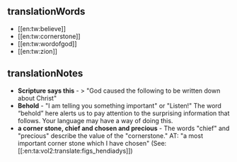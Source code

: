 ## translationWords

* [[en:tw:believe]]
* [[en:tw:cornerstone]]
* [[en:tw:wordofgod]]
* [[en:tw:zion]]

## translationNotes

* **Scripture says this** - > "God caused the following to be written down about Christ"
* **Behold** - "I am telling you something important" or "Listen!" The word “behold” here alerts us to pay attention to the surprising information that follows. Your language may have a way of doing this.
* **a corner stone, chief and chosen and precious** - The words "chief" and "precious" describe the value of the "cornerstone." AT: "a most important corner stone which I have chosen" (See: [[:en:ta:vol2:translate:figs_hendiadys]])
